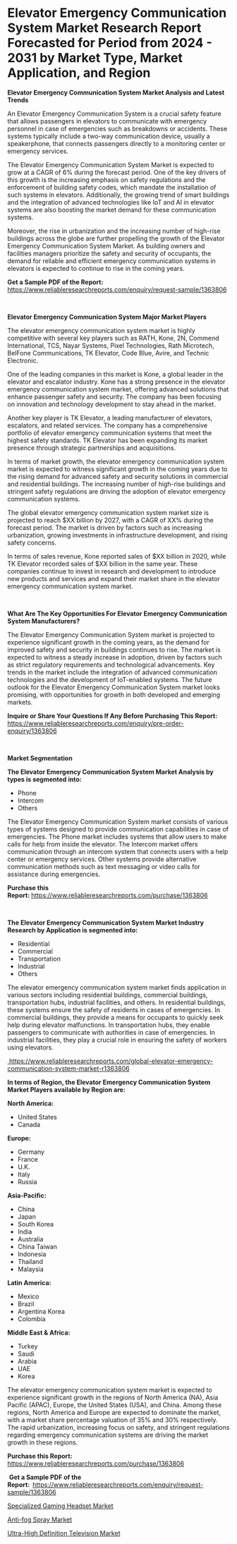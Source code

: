 <p><h1>Elevator Emergency Communication System Market Research Report Forecasted for Period from 2024 -  2031 by Market Type, Market Application, and Region</h1></p><p><strong>Elevator Emergency Communication System Market Analysis and Latest Trends</strong></p>
<p><p>An Elevator Emergency Communication System is a crucial safety feature that allows passengers in elevators to communicate with emergency personnel in case of emergencies such as breakdowns or accidents. These systems typically include a two-way communication device, usually a speakerphone, that connects passengers directly to a monitoring center or emergency services.</p><p>The Elevator Emergency Communication System Market is expected to grow at a CAGR of 6% during the forecast period. One of the key drivers of this growth is the increasing emphasis on safety regulations and the enforcement of building safety codes, which mandate the installation of such systems in elevators. Additionally, the growing trend of smart buildings and the integration of advanced technologies like IoT and AI in elevator systems are also boosting the market demand for these communication systems.</p><p>Moreover, the rise in urbanization and the increasing number of high-rise buildings across the globe are further propelling the growth of the Elevator Emergency Communication System Market. As building owners and facilities managers prioritize the safety and security of occupants, the demand for reliable and efficient emergency communication systems in elevators is expected to continue to rise in the coming years.</p></p>
<p><strong>Get a Sample PDF of the Report:&nbsp;</strong> <a href="https://www.reliableresearchreports.com/enquiry/request-sample/1363806">https://www.reliableresearchreports.com/enquiry/request-sample/1363806</a></p>
<p>&nbsp;</p>
<p><strong>Elevator Emergency Communication System Major Market Players</strong></p>
<p><p>The elevator emergency communication system market is highly competitive with several key players such as RATH, Kone, 2N, Commend International, TCS, Nayar Systems, Pixel Technologies, Rath Microtech, BelFone Communications, TK Elevator, Code Blue, Avire, and Technic Electronic. </p><p>One of the leading companies in this market is Kone, a global leader in the elevator and escalator industry. Kone has a strong presence in the elevator emergency communication system market, offering advanced solutions that enhance passenger safety and security. The company has been focusing on innovation and technology development to stay ahead in the market.</p><p>Another key player is TK Elevator, a leading manufacturer of elevators, escalators, and related services. The company has a comprehensive portfolio of elevator emergency communication systems that meet the highest safety standards. TK Elevator has been expanding its market presence through strategic partnerships and acquisitions.</p><p>In terms of market growth, the elevator emergency communication system market is expected to witness significant growth in the coming years due to the rising demand for advanced safety and security solutions in commercial and residential buildings. The increasing number of high-rise buildings and stringent safety regulations are driving the adoption of elevator emergency communication systems.</p><p>The global elevator emergency communication system market size is projected to reach $XX billion by 2027, with a CAGR of XX% during the forecast period. The market is driven by factors such as increasing urbanization, growing investments in infrastructure development, and rising safety concerns.</p><p>In terms of sales revenue, Kone reported sales of $XX billion in 2020, while TK Elevator recorded sales of $XX billion in the same year. These companies continue to invest in research and development to introduce new products and services and expand their market share in the elevator emergency communication system market.</p></p>
<p>&nbsp;</p>
<p><strong>What Are The Key Opportunities For Elevator Emergency Communication System Manufacturers?</strong></p>
<p><p>The Elevator Emergency Communication System market is projected to experience significant growth in the coming years, as the demand for improved safety and security in buildings continues to rise. The market is expected to witness a steady increase in adoption, driven by factors such as strict regulatory requirements and technological advancements. Key trends in the market include the integration of advanced communication technologies and the development of IoT-enabled systems. The future outlook for the Elevator Emergency Communication System market looks promising, with opportunities for growth in both developed and emerging markets.</p></p>
<p><strong>Inquire or Share Your Questions If Any Before Purchasing This Report:</strong> <a href="https://www.reliableresearchreports.com/enquiry/pre-order-enquiry/1363806">https://www.reliableresearchreports.com/enquiry/pre-order-enquiry/1363806</a></p>
<p>&nbsp;</p>
<p><strong>Market Segmentation</strong></p>
<p><strong>The Elevator Emergency Communication System Market Analysis by types is segmented into:</strong></p>
<p><ul><li>Phone</li><li>Intercom</li><li>Others</li></ul></p>
<p><p>The Elevator Emergency Communication System market consists of various types of systems designed to provide communication capabilities in case of emergencies. The Phone market includes systems that allow users to make calls for help from inside the elevator. The Intercom market offers communication through an intercom system that connects users with a help center or emergency services. Other systems provide alternative communication methods such as text messaging or video calls for assistance during emergencies.</p></p>
<p><strong>Purchase this Report:&nbsp;</strong><a href="https://www.reliableresearchreports.com/purchase/1363806">https://www.reliableresearchreports.com/purchase/1363806</a></p>
<p>&nbsp;</p>
<p><strong>The Elevator Emergency Communication System Market Industry Research by Application is segmented into:</strong></p>
<p><ul><li>Residential</li><li>Commercial</li><li>Transportation</li><li>Industrial</li><li>Others</li></ul></p>
<p><p>The elevator emergency communication system market finds application in various sectors including residential buildings, commercial buildings, transportation hubs, industrial facilities, and others. In residential buildings, these systems ensure the safety of residents in cases of emergencies. In commercial buildings, they provide a means for occupants to quickly seek help during elevator malfunctions. In transportation hubs, they enable passengers to communicate with authorities in case of emergencies. In industrial facilities, they play a crucial role in ensuring the safety of workers using elevators.</p></p>
<p><a href="https://www.reliableresearchreports.com/global-elevator-emergency-communication-system-market-r1363806">&nbsp;https://www.reliableresearchreports.com/global-elevator-emergency-communication-system-market-r1363806</a></p>
<p><strong>In terms of Region, the Elevator Emergency Communication System Market Players available by Region are:</strong></p>
<p>
    <p> <strong> North America: </strong>
        <ul>
            <li>United States</li>
            <li>Canada</li>
        </ul>
        </p> 
    <p> <strong> Europe: </strong>
        <ul>
            <li>Germany</li>
            <li>France</li>
            <li>U.K.</li>
            <li>Italy</li>
            <li>Russia</li>
        </ul>
        </p> 
    <p> <strong> Asia-Pacific: </strong>
        <ul>
            <li>China</li>
            <li>Japan</li>
            <li>South Korea</li>
            <li>India</li>
            <li>Australia</li>
            <li>China Taiwan</li>
            <li>Indonesia</li>
            <li>Thailand</li>
            <li>Malaysia</li>
        </ul>
        </p> 
    <p> <strong> Latin America: </strong>
        <ul>
            <li>Mexico</li>
            <li>Brazil</li>
            <li>Argentina Korea</li>
            <li>Colombia</li>
        </ul>
        </p> 
    <p> <strong> Middle East & Africa: </strong>
        <ul>
            <li>Turkey</li>
            <li>Saudi</li>
            <li>Arabia</li>
            <li>UAE</li>
            <li>Korea</li>
        </ul>
    </p>
    </p>
<p><p>The elevator emergency communication system market is expected to experience significant growth in the regions of North America (NA), Asia Pacific (APAC), Europe, the United States (USA), and China. Among these regions, North America and Europe are expected to dominate the market, with a market share percentage valuation of 35% and 30% respectively. The rapid urbanization, increasing focus on safety, and stringent regulations regarding emergency communication systems are driving the market growth in these regions.</p></p>
<p><strong>Purchase this Report: </strong><a href="https://www.reliableresearchreports.com/purchase/1363806">https://www.reliableresearchreports.com/purchase/1363806</a></p>
<p>&nbsp;<strong>Get a Sample PDF of the Report:&nbsp;&nbsp;</strong><a href="https://www.reliableresearchreports.com/enquiry/request-sample/1363806">https://www.reliableresearchreports.com/enquiry/request-sample/1363806</a></p>
<p><strong></strong></p>
<p><p><a href="https://www.linkedin.com/pulse/specialized-gaming-headset-market-outlook-industry-overview-vhcff?trackingId=XCg3%2FykP0QpofVaN2ChVwg%3D%3D">Specialized Gaming Headset Market</a></p><p><a href="https://www.linkedin.com/pulse/anti-fog-spray-market-size-reveals-best-marketing-channels-8hmbf?trackingId=qyhHCPesiXYVino3rNxIYA%3D%3D">Anti-fog Spray Market</a></p><p><a href="https://www.linkedin.com/pulse/ultra-high-definition-television-market-key-successful-business-bbkzf?trackingId=0pgvng8j3Ym2y4m7jX%2FZ6Q%3D%3D">Ultra-High Definition Television Market</a></p></p>